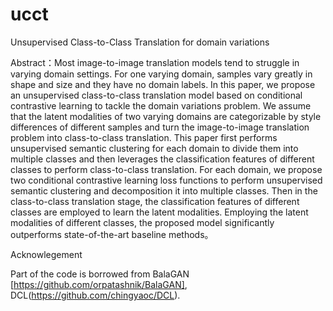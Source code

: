 # ucct
Unsupervised Class-to-Class Translation for domain variations


Abstract：Most image-to-image translation models tend to struggle in varying domain settings.
For one varying domain, samples vary greatly in shape and size and they have no
domain labels. In this paper, we propose an unsupervised class-to-class translation
model based on conditional contrastive learning to tackle the domain variations problem.
We assume that the latent modalities of two varying domains are categorizable by style
differences of different samples and turn the image-to-image translation problem into
class-to-class translation. This paper first performs unsupervised semantic clustering for
each domain to divide them into multiple classes and then leverages the classification
features of different classes to perform class-to-class translation. For each domain, we
propose two conditional contrastive learning loss functions to perform unsupervised
semantic clustering and decomposition it into multiple classes. Then in the class-to-class
translation stage, the classification features of different classes are employed to learn
the latent modalities. Employing the latent modalities of different classes, the proposed
model significantly outperforms state-of-the-art baseline methods。


Acknowlegement

Part of the code is borrowed from BalaGAN [https://github.com/orpatashnik/BalaGAN], DCL(https://github.com/chingyaoc/DCL).
